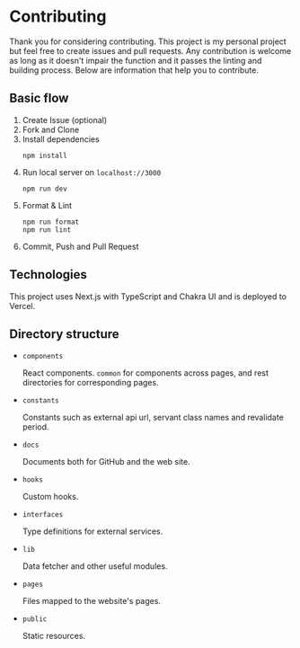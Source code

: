 # Contributing

Thank you for considering contributing. This project is my personal project but feel free to create issues and pull requests. Any contribution is welcome as long as it doesn't impair the function and it passes the linting and building process. Below are information that help you to contribute.

## Basic flow

1. Create Issue (optional)
2. Fork and Clone
3. Install dependencies
   ```
   npm install
   ```
4. Run local server on `localhost://3000`
   ```
   npm run dev
   ```
5. Format & Lint
   ```
   npm run format
   npm run lint
   ```
6.  Commit, Push and Pull Request

## Technologies

This project uses Next.js with TypeScript and Chakra UI and is deployed to Vercel.

## Directory structure

- `components`
  
  React components. `common` for components across pages, and rest directories for corresponding pages.

- `constants`

  Constants such as external api url, servant class names and revalidate period.

- `docs`

  Documents both for GitHub and the web site.

- `hooks`

  Custom hooks.

- `interfaces`

  Type definitions for external services.

- `lib`

  Data fetcher and other useful modules.

- `pages`

  Files mapped to the website's pages.

- `public`

  Static resources.
